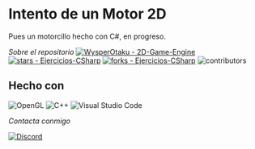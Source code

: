 # Intento de un Motor 2D
Pues un motorcillo hecho con C#, en progreso.

_Sobre el repositorio_
[![WysperOtaku - 2D-Game-Engine](https://img.shields.io/static/v1?label=WysperOtaku&message=2D-Game-Engine&color=green&logo=github)](https://github.com/WysperOtaku/Intento-de-un-2D-Game-Engine)
[![stars - Ejercicios-CSharp](https://img.shields.io/github/stars/WysperOtaku/Intento-de-un-2D-Game-Engine?style=social)](https://github.com/WysperOtaku/Intento-de-un-2D-Game-Engine)
[![forks - Ejercicios-CSharp](https://img.shields.io/github/forks/WysperOtaku/Intento-de-un-2D-Game-Engine?style=social)](https://github.com/WysperOtaku/Intento-de-un-2D-Game-Engine)
![contributors](https://img.shields.io/github/contributors/WysperOtaku/Intento-de-un-2D-Game-Engine)

## Hecho con

![OpenGL](https://img.shields.io/badge/OpenGL-%23FFFFFF.svg?style=for-the-badge&logo=opengl)
![C++](https://img.shields.io/badge/c++-%2300599C.svg?style=for-the-badge&logo=c%2B%2B&logoColor=white)
![Visual Studio Code](https://img.shields.io/badge/Visual%20Studio%20Code-0078d7.svg?style=for-the-badge&logo=visual-studio-code&logoColor=white)

_Contacta conmigo_

[![Discord](https://img.shields.io/badge/Discord-%235865F2.svg?style=for-the-badge&logo=discord&logoColor=white)](https://discordapp.com/users/308555971377233921)
